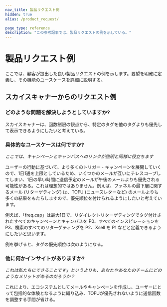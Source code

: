 ```yaml
---
nav_title: 製品リクエスト例
hidden: true
alias: /product_request/

page_type: reference
description: "この参考記事では、製品リクエストの例を示している。"
---
```


# 製品リクエスト例
 
ここでは、顧客が提出した良い製品リクエストの例を示します。要望を明確に定義し、その機能のユースケースを詳細に説明する。 
 
## スカイスキャナーからのリクエスト例
 
### どのような問題を解決しようとしていますか? 
スカイスキャナーは、回数制限の観点から、特定のタグを他のタグよりも優先して表示できるようにしたいと考えている。
 
### 具体的なユースケースは何ですか? 
_ここでは、キャンペーンとキャンバスへのリンクが説明と同様に役立ちます_
 
ユーザーの行動に基づいて、より多くのトリガー・キャンペーンを展開していくので、1日1通を上限としているため、いくつかのメールが互いにテレスコープしてしまい、1日の早い時間に送信予定のメールが午後のメールよりも優先される可能性がある。これは理想的ではありません。例えば、ファネルの最下層に関するメール (リターゲティング) は、TOFU (ニュースレターなど) のメールよりも多くの結果をもたらしますので、優先順位を付けられるようにしたいと考えています。
 
例えば、「freq.cap」は最大1日で、リダイレクトリターゲティングでタグ付けされたすべてのキャンペーンとキャンバスを P0、すべてのインスピレーションを P3、検索のすべてのリターゲティングを P2、Xsell を P1 などと定義できるようにしたいと思います。
 
例を挙げると、タグの優先順位は次のようになる。
 
### 他に何かインサイトがありますか? 
_これは私たちにできることです」というよりも、あなたやあなたのチームにどのようなメリットがあるのだろうか？_

これにより、エコシステムとしてメールやキャンペーンを作成し、ユーザーにとって包括的な体験となるように織り込み、TOFUが優先されないように送信回数を調整する手間が省ける。
